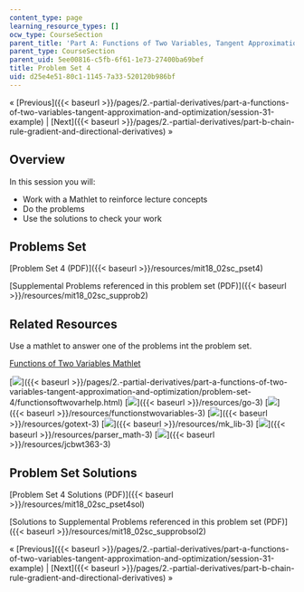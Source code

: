 ```yaml
---
content_type: page
learning_resource_types: []
ocw_type: CourseSection
parent_title: 'Part A: Functions of Two Variables, Tangent Approximation and Optimization'
parent_type: CourseSection
parent_uid: 5ee00816-c5fb-6f61-1e73-27400ba69bef
title: Problem Set 4
uid: d25e4e51-80c1-1145-7a33-520120b986bf
---
```


« [Previous]({{< baseurl >}}/pages/2.-partial-derivatives/part-a-functions-of-two-variables-tangent-approximation-and-optimization/session-31-example) | [Next]({{< baseurl >}}/pages/2.-partial-derivatives/part-b-chain-rule-gradient-and-directional-derivatives) »

Overview
--------

In this session you will:

*   Work with a Mathlet to reinforce lecture concepts
*   Do the problems
*   Use the solutions to check your work

Problems Set
------------

[Problem Set 4 (PDF)]({{< baseurl >}}/resources/mit18_02sc_pset4)

[Supplemental Problems referenced in this problem set (PDF)]({{< baseurl >}}/resources/mit18_02sc_supprob2)

Related Resources
-----------------

Use a mathlet to answer one of the problems int the problem set.

[Functions of Two Variables Mathlet](./resolveuid/14ed7ebf6b5f02f2a0e0e9615ee86dd1 "Open in a new window.")

[![](/images/trans.gif)]({{< baseurl >}}/pages/2.-partial-derivatives/part-a-functions-of-two-variables-tangent-approximation-and-optimization/problem-set-4/functionsoftwovarhelp.html) [![](/images/trans.gif)]({{< baseurl >}}/resources/go-3) [![](/images/trans.gif)]({{< baseurl >}}/resources/functionstwovariables-3) [![](/images/trans.gif)]({{< baseurl >}}/resources/gotext-3) [![](/images/trans.gif)]({{< baseurl >}}/resources/mk_lib-3) [![](/images/trans.gif)]({{< baseurl >}}/resources/parser_math-3) [![](/images/trans.gif)]({{< baseurl >}}/resources/jcbwt363-3)

Problem Set Solutions
---------------------

[Problem Set 4 Solutions (PDF)]({{< baseurl >}}/resources/mit18_02sc_pset4sol)

[Solutions to Supplemental Problems referenced in this problem set (PDF)]({{< baseurl >}}/resources/mit18_02sc_supprobsol2)

« [Previous]({{< baseurl >}}/pages/2.-partial-derivatives/part-a-functions-of-two-variables-tangent-approximation-and-optimization/session-31-example) | [Next]({{< baseurl >}}/pages/2.-partial-derivatives/part-b-chain-rule-gradient-and-directional-derivatives) »